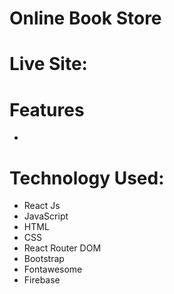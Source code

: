 # Online Book Store

# Live Site: 

# Features 

 - 

# Technology Used: 
  
  - React Js
  - JavaScript
  - HTML
  - CSS 
  - React Router DOM
  - Bootstrap 
  - Fontawesome
  - Firebase
